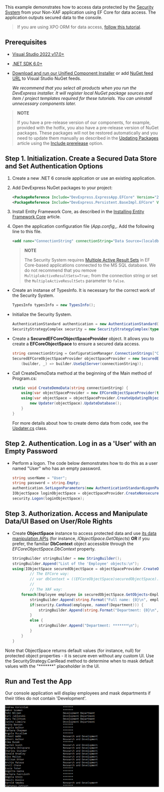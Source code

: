 <!-- default file list -->

This example demonstrates how to access data protected by the [Security System](https://docs.devexpress.com/eXpressAppFramework/113366/concepts/security-system/security-system-overview) from your Non-XAF application using EF Core for data access. The application outputs secured data to the console.

>If you are using XPO ORM for data access, [follow this tutorial](https://github.com/DevExpress-Examples/XAF_Security_E4908/tree/master/XPO/Console).
 
## Prerequisites

- [Visual Studio 2022 v17.0+](https://visualstudio.microsoft.com/vs/)
- [.NET SDK 6.0+](https://dotnet.microsoft.com/download/dotnet-core)
- [Download and run our Unified Component Installer](https://www.devexpress.com/Products/Try/) or add [NuGet feed URL](https://docs.devexpress.com/GeneralInformation/116042/installation/install-devexpress-controls-using-nuget-packages/obtain-your-nuget-feed-url) to Visual Studio NuGet feeds.
  
  *We recommend that you select all products when you run the DevExpress installer. It will register local NuGet package sources and item / project templates required for these tutorials. You can uninstall unnecessary components later.*


> **NOTE** 
>
> If you have a pre-release version of our components, for example, provided with the hotfix, you also have a pre-release version of NuGet packages. These packages will not be restored automatically and you need to update them manually as described in the [Updating Packages](https://docs.devexpress.com/GeneralInformation/118420/Installation/Install-DevExpress-Controls-Using-NuGet-Packages/Updating-Packages) article using the [Include prerelease](https://docs.microsoft.com/en-us/nuget/create-packages/prerelease-packages#installing-and-updating-pre-release-packages) option.


## Step 1. Initialization. Create a Secured Data Store and Set Authentication Options

1. Create a new .NET 6 console application or use an existing application.
2. Add DevExpress NuGet packages to your project:

    ```xml
    <PackageReference Include="DevExpress.ExpressApp.EFCore" Version="21.2.4" />
    <PackageReference Include="DevExpress.Persistent.BaseImpl.EFCore" Version="21.2.4" />
    ```
3. Install Entity Framework Core, as described in the [Installing Entity Framework Core](https://docs.microsoft.com/en-us/ef/core/get-started/overview/install) article.
4. Open the application configuration file (_App.config__. Add the following line to this file.
    
    ```xml
    <add name="ConnectionString" connectionString="Data Source=(localdb)\MSSQLLocalDB;Initial Catalog=EFCoreTestDB;Integrated Security=True;MultipleActiveResultSets=True"/>
    ```

    > **NOTE** 
    >
    > The Security System requires [Multiple Active Result Sets](https://docs.microsoft.com/en-us/dotnet/framework/data/adonet/sql/enabling-multiple-active-result-sets) in EF Core-based applications connected to the MS SQL database. We do not recommend that you remove `MultipleActiveResultSets=True;` from the connection string or set the `MultipleActiveResultSets` parameter to `false`.
    
- Create an instanse of TypesInfo. It is necessary for the correct work of the Security System.
    ```csharp
    TypesInfo typesInfo = new TypesInfo();
    ```
- Initialize the Security System.
    
    ```csharp
    AuthenticationStandard authentication = new AuthenticationStandard();
    SecurityStrategyComplex security = new SecurityStrategyComplex(typeof(PermissionPolicyUser), typeof(PermissionPolicyRole), authentication);
    ```

- Create a **SecuredEFCoreObjectSpaceProvider** object. It allows you to create a **EFCoreObjectSpace** to ensure a secured data access.
    
    ```csharp
    string connectionString = ConfigurationManager.ConnectionStrings["ConnectionString"].ConnectionString;
    SecuredEFCoreObjectSpaceProvider objectSpaceProvider = new SecuredEFCoreObjectSpaceProvider(security, typeof(ApplicationDbContext),
        (builder, _) => builder.UseSqlServer(connectionString));
    ```

- Call CreateDemoData method at the beginning of the Main method of Program.cs:

    ```csharp
    static void CreateDemoData(string connectionString) {
        using(var objectSpaceProvider = new EFCoreObjectSpaceProvider(typeof(ApplicationDbContext), (builder, _) => builder.UseSqlServer(connectionString)))
        using(var objectSpace = objectSpaceProvider.CreateUpdatingObjectSpace(true)) {
            new Updater(objectSpace).UpdateDatabase();
        }
    }
    ```
    For more details about how to create demo data from code, see the [Updater.cs](/EFCore/DatabaseUpdater/Updater.cs) class.

## Step 2. Authentication. Log in as a 'User' with an Empty Password

- Perform a logon. The code below demonstrates how to do this as a user named "User" who has an empty password.
    
    ```csharp
    string userName = "User";
    string password = string.Empty;
    authentication.SetLogonParameters(new AuthenticationStandardLogonParameters(userName, password));
    IObjectSpace loginObjectSpace = objectSpaceProvider.CreateNonsecuredObjectSpace();
    security.Logon(loginObjectSpace);
    ```

## Step 3. Authorization. Access and Manipulate Data/UI Based on User/Role Rights

- Create **ObjectSpace** instance to access protected data and use [its data manipulation APIs](https://docs.devexpress.com/eXpressAppFramework/113711/concepts/data-manipulation-and-business-logic/create-read-update-and-delete-data) (for instance, *IObjectSpace.GetObjects*) **OR** if you prefer, the familiar **DbContext** object accessible through the *EFCoreObjectSpace.DbContext* property.

    ```csharp
    StringBuilder stringBuilder = new StringBuilder();
    stringBuilder.Append("List of the 'Employee' objects:\n");
    using(IObjectSpace securedObjectSpace = objectSpaceProvider.CreateObjectSpace()) {
            // The EFCore way:
            // var dbContext = ((EFCoreObjectSpace)securedObjectSpace).DbContext;
            // 
            // The XAF way:
        foreach(Employee employee in securedObjectSpace.GetObjects<Employee>()) {
            stringBuilder.Append(string.Format("Full name: {0}\n", employee.FullName));
            if(security.CanRead(employee, nameof(Department))) {
                stringBuilder.Append(string.Format("Department: {0}\n", employee.Department.Title));
            }
            else {
                stringBuilder.Append("Department: *******\n");
            }
        } 
    }
    ```

Note that ObjectSpace returns default values (for instance, null) for protected object properties - it is secure even without any custom UI. Use the SecurityStrategy.CanRead method to determine when to mask default values with the "*******" placeholder in the UI.


## Run and Test the App

Our console application will display employees and mask departments if their titles do not contain 'Development'.

![](/images/Console.png)